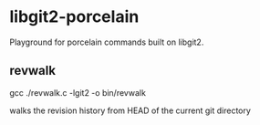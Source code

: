 libgit2-porcelain
=================

Playground for porcelain commands built on libgit2.

revwalk
-------
gcc ./revwalk.c -lgit2 -o bin/revwalk

walks the revision history from HEAD of the current git directory
